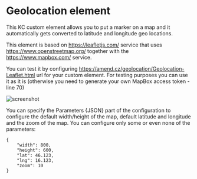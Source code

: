 # Geolocation element

This KC custom element allows you to put a marker on a map and it automatically gets converted to latitude and longitude geo locations.

This element is based on https://leafletjs.com/ service that uses https://www.openstreetmap.org/ together with the https://www.mapbox.com/ service.

You can test it by configuring https://amend.cz/geolocation/Geolocation-Leaflet.html url for your custom element. For testing purposes you can use it as it is (otherwise you need to generate your own MapBox access token - line 70)

![screenshot](https://amend.cz/geolocation/geolocation.png)

You can specify the Parameters {JSON} part of the configuration to configure the default width/height of the map, default latitude and longitude and the zoom of the map.
You can configure only some or even none of the parameters:

```
{
    "width": 800,
    "height": 600,
    "lat": 46.123,
    "lng": 16.123,
    "zoom": 10
}
```
